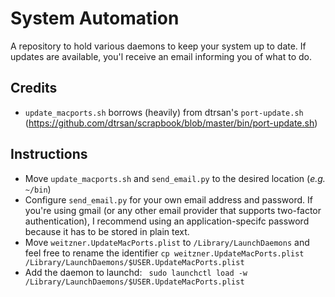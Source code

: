 System Automation
=================

A repository to hold various daemons to keep your system up to date.
If updates are available, you'l receive an email informing you of what to do.



Credits
-------
* `update_macports.sh` borrows (heavily) from dtrsan's `port-update.sh` (https://github.com/dtrsan/scrapbook/blob/master/bin/port-update.sh)

Instructions
------------
* Move `update_macports.sh` and `send_email.py` to the desired location (*e.g.* `~/bin`)
* Configure `send_email.py` for your own email address and password. If you're using gmail (or any other email provider that supports two-factor authentication), I recommend using an application-specifc password because it has to be stored in plain text.
* Move `weitzner.UpdateMacPorts.plist` to `/Library/LaunchDaemons` and feel free to rename the identifier
     `cp weitzner.UpdateMacPorts.plist /Library/LaunchDaemons/$USER.UpdateMacPorts.plist`
* Add the daemon to launchd:
    ` sudo launchctl load -w /Library/LaunchDaemons/$USER.UpdateMacPorts.plist`
